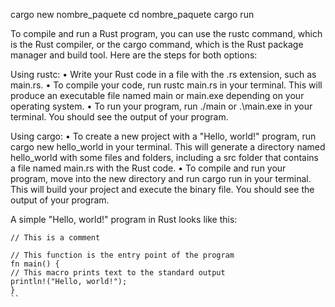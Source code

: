 cargo new nombre_paquete
cd nombre_paquete
cargo run


To compile and run a Rust program, you can use the rustc command, which is the Rust compiler, or the cargo command, which is the Rust package manager and build tool. Here are the steps for both options:

Using rustc:
•  Write your Rust code in a file with the .rs extension, such as main.rs.
•  To compile your code, run rustc main.rs in your terminal. This will produce an executable file named main or main.exe depending on your operating system.
•  To run your program, run ./main or .\main.exe in your terminal. You should see the output of your program.

Using cargo:
•  To create a new project with a "Hello, world!" program, run cargo new hello_world in your terminal. This will generate a directory named hello_world with some files and folders, including a src folder that contains a file named main.rs with the Rust code.
•  To compile and run your program, move into the new directory and run cargo run in your terminal. This will build your project and execute the binary file. You should see the output of your program.

A simple "Hello, world!" program in Rust looks like this:

```
// This is a comment

// This function is the entry point of the program
fn main() {
// This macro prints text to the standard output
println!("Hello, world!");
}
``
